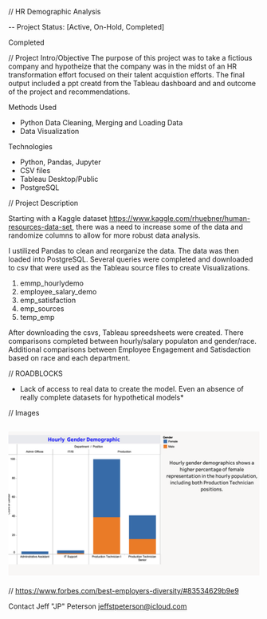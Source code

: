 
// HR Demographic Analysis  

-- Project Status: [Active, On-Hold, Completed]

Completed

// Project Intro/Objective
The purpose of this project was to take a fictious company and hypotheize that the company was in the midst of an HR transformation effort focused on their talent acquistion efforts. The final output included a ppt creatd from the Tableau dashboard and and outcome of the project and recommendations. 

Methods Used
* Python Data Cleaning, Merging and Loading Data
* Data Visualization

Technologies

* Python, Pandas, Jupyter 
* CSV files
* Tableau Desktop/Public
* PostgreSQL

// Project Description

Starting with a Kaggle dataset https://www.kaggle.com/rhuebner/human-resources-data-set, there was a need to increase some of the data and randomize columns to allow for more robust data analysis. 

I ustilized Pandas to clean and reorganize the data. The data was then loaded into PostgreSQL. Several queries were completed and downloaded to csv that were used as the Tableau source files to create Visualizations. 

1. emmp_hourlydemo
2. employee_salary_demo
3. emp_satisfaction
4. emp_sources
5. temp_emp

After downloading the csvs, Tableau spreedsheets were created. There comparisons completed between hourly/salary populaton and gender/race. Additional comparisons between Employee Engagement and Satisdaction based on race and each department. 

// ROADBLOCKS
* Lack of access to real data to create the model. Even an absence of really complete datasets for hypothetical models*


// Images

<img
src="images/Hourly Demographic.png"
raw=true
alt="Hourly Demographics"
style="margin-right 10px;"
/>
- 

// https://www.forbes.com/best-employers-diversity/#83534629b9e9

Contact
Jeff "JP" Peterson
jeffstpeterson@icloud.com 
